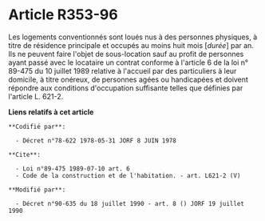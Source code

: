 # Article R353-96

Les logements conventionnés sont loués nus à des personnes physiques, à titre de résidence principale et occupés au moins
huit mois [*durée*] par an. Ils ne peuvent faire l'objet de sous-location sauf au profit de personnes ayant passé avec le
locataire un contrat conforme à l'article 6 de la loi n° 89-475 du 10 juillet 1989 relative à l'accueil par des particuliers
à leur domicile, à titre onéreux, de personnes agées ou handicapées et doivent répondre aux conditions d'occupation
suffisante telles que définies par l'article L. 621-2.

**Liens relatifs à cet article**

	**Codifié par**:

	  - Décret n°78-622 1978-05-31 JORF 8 JUIN 1978

	**Cite**:

	  - Loi n°89-475 1989-07-10 art. 6
	  - Code de la construction et de l'habitation. - art. L621-2 (V)

	**Modifié par**:

	  - Décret n°90-635 du 18 juillet 1990 - art. 8 () JORF 19 juillet 1990
